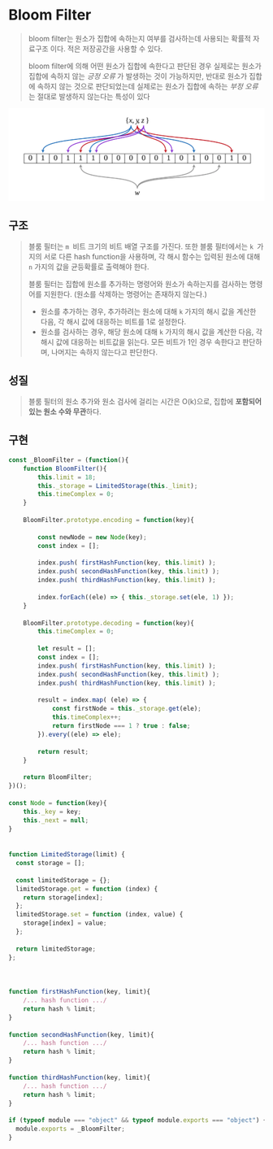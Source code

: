 # Bloom Filter

> bloom filter는 원소가 집합에 속하는지 여부를 검사하는데 사용되는 확률적 자료구조 이다. 적은 저장공간을 사용할 수 있다. 
>
> bloom filter에 의해 어떤 원소가 집합에 속한다고 판단된 경우 실제로는 원소가 집합에 속하지 않는 *긍정 오류* 가 발생하는 것이 가능하지만, 반대로 원소가 집합에 속하지 않는 것으로 판단되었는데 실제로는 원소가 집합에 속하는 *부정 오류* 는 절대로 발생하지 않는다는 특성이 있다

![bloomfilter](./bloomfilter.png)

## 구조

> 블룸 필터는 `m `비트 크기의 비트 배열 구조를 가진다. 또한 블룸 필터에서는 `k `가지의 서로 다른 hash function을 사용하며, 각 해시 함수는 입력된 원소에 대해 `n` 가지의 값을 균등확률로 출력해야 한다.
>
> 블룸 필터는 집합에 원소를 추가하는 명령어와 원소가 속하는지를 검사하는 명령어를 지원한다. (원소를 삭제하는 명령어는 존재하지 않는다.)
>
> - 원소를 추가하는 경우, 추가하려는 원소에 대해 `k` 가지의 해시 값을 계산한 다음, 각 해시 값에 대응하는 비트를 1로 설정한다.
> - 원소를 검사하는 경우, 해당 원소에 대해 `k` 가지의 해시 값을 계산한 다음, 각 해시 값에 대응하는 비트값을 읽는다. 모든 비트가 1인 경우 속한다고 판단하며, 나머지는 속하지 않는다고 판단한다.



## 성질

> 블룸 필터의 원소 추가와 원소 검사에 걸리는 시간은 O(k)으로, 집합에 **포함되어 있는 원소 수와 무관**하다.





## 구현

```javascript
const _BloomFilter = (function(){
	function BloomFilter(){
		this.limit = 18;
		this._storage = LimitedStorage(this._limit);
		this.timeComplex = 0;
	}

	BloomFilter.prototype.encoding = function(key){

		const newNode = new Node(key);
		const index = [];

		index.push( firstHashFunction(key, this.limit) );
		index.push( secondHashFunction(key, this.limit) );
		index.push( thirdHashFunction(key, this.limit) );

		index.forEach((ele) => { this._storage.set(ele, 1) });
	}

	BloomFilter.prototype.decoding = function(key){
		this.timeComplex = 0;
		
		let result = [];
		const index = [];
		index.push( firstHashFunction(key, this.limit) );
		index.push( secondHashFunction(key, this.limit) );
		index.push( thirdHashFunction(key, this.limit) );

		result = index.map( (ele) => {
			const firstNode = this._storage.get(ele);
			this.timeComplex++;
			return firstNode === 1 ? true : false;
		}).every((ele) => ele);		

		return result;
	}

	return BloomFilter;
})();

const Node = function(key){
	this._key = key;
	this._next = null;
}


function LimitedStorage(limit) {
  const storage = [];

  const limitedStorage = {};
  limitedStorage.get = function (index) {
    return storage[index];
  };
  limitedStorage.set = function (index, value) {
    storage[index] = value;
  };

  return limitedStorage;
};



function firstHashFunction(key, limit){
    /... hash function .../
	return hash % limit;
}

function secondHashFunction(key, limit){
	/... hash function .../
	return hash % limit;
}

function thirdHashFunction(key, limit){
	/... hash function .../
	return hash % limit;
}

if (typeof module === "object" && typeof module.exports === "object") {
  module.exports = _BloomFilter;
}
```

